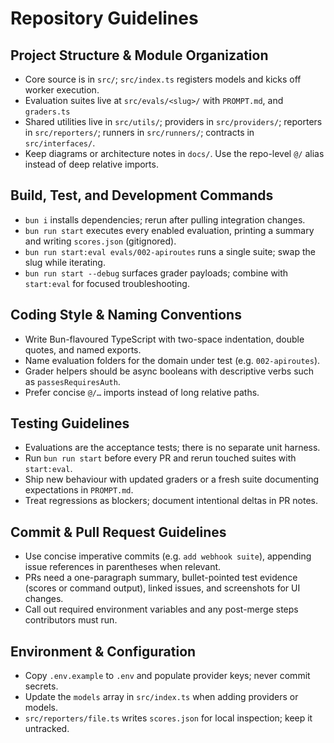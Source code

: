 # Repository Guidelines

## Project Structure & Module Organization
- Core source is in `src/`; `src/index.ts` registers models and kicks off worker execution.
- Evaluation suites live at `src/evals/<slug>/` with `PROMPT.md`, and `graders.ts`
- Shared utilities live in `src/utils/`; providers in `src/providers/`; reporters in `src/reporters/`; runners in `src/runners/`; contracts in `src/interfaces/`.
- Keep diagrams or architecture notes in `docs/`. Use the repo-level `@/` alias instead of deep relative imports.

## Build, Test, and Development Commands
- `bun i` installs dependencies; rerun after pulling integration changes.
- `bun run start` executes every enabled evaluation, printing a summary and writing `scores.json` (gitignored).
- `bun run start:eval evals/002-apiroutes` runs a single suite; swap the slug while iterating.
- `bun run start --debug` surfaces grader payloads; combine with `start:eval` for focused troubleshooting.

## Coding Style & Naming Conventions
- Write Bun-flavoured TypeScript with two-space indentation, double quotes, and named exports.
- Name evaluation folders for the domain under test (e.g. `002-apiroutes`).
- Grader helpers should be async booleans with descriptive verbs such as `passesRequiresAuth`.
- Prefer concise `@/…` imports instead of long relative paths.

## Testing Guidelines
- Evaluations are the acceptance tests; there is no separate unit harness.
- Run `bun run start` before every PR and rerun touched suites with `start:eval`.
- Ship new behaviour with updated graders or a fresh suite documenting expectations in `PROMPT.md`.
- Treat regressions as blockers; document intentional deltas in PR notes.

## Commit & Pull Request Guidelines
- Use concise imperative commits (e.g. `add webhook suite`), appending issue references in parentheses when relevant.
- PRs need a one-paragraph summary, bullet-pointed test evidence (scores or command output), linked issues, and screenshots for UI changes.
- Call out required environment variables and any post-merge steps contributors must run.

## Environment & Configuration
- Copy `.env.example` to `.env` and populate provider keys; never commit secrets.
- Update the `models` array in `src/index.ts` when adding providers or models.
- `src/reporters/file.ts` writes `scores.json` for local inspection; keep it untracked.
